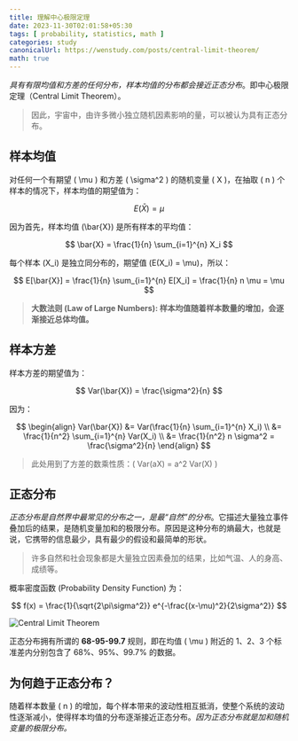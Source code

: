 ```yaml
---
title: 理解中心极限定理
date: 2023-11-30T02:01:58+05:30
tags: [ probability, statistics, math ]
categories: study
canonicalUrl: https://wenstudy.com/posts/central-limit-theorem/
math: true
---
```


_具有有限均值和方差的任何分布，样本均值的分布都会接近正态分布_。即中心极限定理（Central Limit Theorem）。

> 因此，宇宙中，由许多微小独立随机因素影响的量，可以被认为具有正态分布。

<!--more-->

## 样本均值
对任何一个有期望 \( \mu \) 和方差 \( \sigma^2 \) 的随机变量 \( X \)，在抽取 \( n \) 个样本的情况下，样本均值的期望值为：

$$
E(\bar{X}) = \mu
$$

因为首先，样本均值 \(\bar{X}\) 是所有样本的平均值：

$$
\bar{X} = \frac{1}{n} \sum_{i=1}^{n} X_i
$$

每个样本 \(X_i\) 是独立同分布的，期望值 \(E(X_i) = \mu\)，所以：

$$
E[\bar{X}] = \frac{1}{n} \sum_{i=1}^{n} E[X_i] = \frac{1}{n} n \mu = \mu
$$

> **大数法则 (Law of Large Numbers): 样本均值随着样本数量的增加，会逐渐接近总体均值。**

## 样本方差
样本方差的期望值为：

$$
Var(\bar{X}) = \frac{\sigma^2}{n}
$$

因为：

$$
\begin{align}
Var(\bar{X}) &= Var(\frac{1}{n} \sum_{i=1}^{n} X_i) \\
&= \frac{1}{n^2} \sum_{i=1}^{n} Var(X_i)  \\
&= \frac{1}{n^2} n \sigma^2 = \frac{\sigma^2}{n}
\end{align}
$$

> 此处用到了方差的数乘性质：\( Var(aX) = a^2 Var(X) \)


## 正态分布

_正态分布是自然界中最常见的分布之一，是最“自然”的分布_。它描述大量独立事件叠加后的结果，是随机变量加和的极限分布。原因是这种分布的熵最大，也就是说，它携带的信息最少，具有最少的假设和最简单的形状。

> 许多自然和社会现象都是大量独立因素叠加的结果，比如气温、人的身高、成绩等。

概率密度函数 (Probability Density Function) 为：

$$
f(x) = \frac{1}{\sqrt{2\pi\sigma^2}} e^{-\frac{(x-\mu)^2}{2\sigma^2}}
$$

![Central Limit Theorem](/images/central-limit-theorem/normal-distribution.png)

正态分布拥有所谓的 **68-95-99.7** 规则，即在均值 \( \mu \) 附近的 1、2、3 个标准差内分别包含了 68%、95%、99.7% 的数据。

## 为何趋于正态分布？

随着样本数量 \( n \) 的增加，每个样本带来的波动性相互抵消，使整个系统的波动性逐渐减小，使得样本均值的分布逐渐接近正态分布。_因为正态分布就是加和随机变量的极限分布。_
